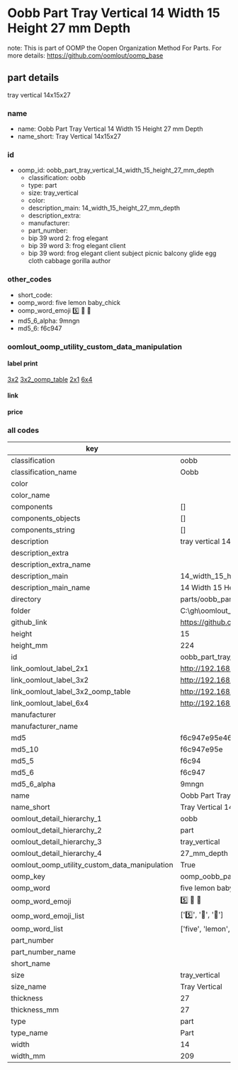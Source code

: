 # Oobb Part Tray Vertical 14 Width 15 Height 27 mm Depth  

note: This is part of OOMP the Oopen Organization Method For Parts. For more details: https://github.com/oomlout/oomp_base

##  part details
  



tray vertical 14x15x27



### name
* name: Oobb Part Tray Vertical 14 Width 15 Height 27 mm Depth
* name_short: Tray Vertical 14x15x27 
### id
* oomp_id: oobb_part_tray_vertical_14_width_15_height_27_mm_depth
  * classification: oobb
  * type: part
  * size: tray_vertical
  * color: 
  * description_main: 14_width_15_height_27_mm_depth
  * description_extra: 
  * manufacturer: 
  * part_number: 
  * bip 39 word 2: frog elegant
  * bip 39 word 3: frog elegant client
  * bip 39 word: frog elegant client subject picnic balcony glide egg cloth cabbage gorilla author

### other_codes
* short_code: 
* oomp_word: five lemon baby_chick
* oomp_word_emoji :five: :lemon: :baby_chick:
* md5_6_alpha: 9mngn
* md5_6: f6c947






### oomlout_oomp_utility_custom_data_manipulation
#### label print
[3x2](http://192.168.1.245:1112/?label=oomp%209mngn)
[3x2_oomp_table](http://192.168.1.108:1112/?label=oomp%209mngn)
[2x1](http://192.168.1.242:1112/?label=oomp%209mngn)
[6x4](http://192.168.1.55:1112/?label=oomp%209mngn)    

#### link

                              

#### price







### all codes 
| key | value |  
| --- | --- |  
| classification | oobb |  
| classification_name | Oobb |  
| color |  |  
| color_name |  |  
| components | [] |  
| components_objects | [] |  
| components_string | [] |  
| description | tray vertical 14x15x27 |  
| description_extra |  |  
| description_extra_name |  |  
| description_main | 14_width_15_height_27_mm_depth |  
| description_main_name | 14 Width 15 Height 27 mm Depth |  
| directory | parts/oobb_part_tray_vertical_14_width_15_height_27_mm_depth |  
| folder | C:\gh\oomlout_oobb_version_4_generated_parts\parts\oobb_part_tray_vertical_14_width_15_height_27_mm_depth |  
| github_link | https://github.com/oomlout/oomlout_oomp_part_src/tree/main/parts/oobb_part_tray_vertical_14_width_15_height_27_mm_depth |  
| height | 15 |  
| height_mm | 224 |  
| id | oobb_part_tray_vertical_14_width_15_height_27_mm_depth |  
| link_oomlout_label_2x1 | http://192.168.1.242:1112/?label=oomp%209mngn |  
| link_oomlout_label_3x2 | http://192.168.1.245:1112/?label=oomp%209mngn |  
| link_oomlout_label_3x2_oomp_table | http://192.168.1.108:1112/?label=oomp%209mngn |  
| link_oomlout_label_6x4 | http://192.168.1.55:1112/?label=oomp%209mngn |  
| manufacturer |  |  
| manufacturer_name |  |  
| md5 | f6c947e95e46cc6047521d7e5591e2e9 |  
| md5_10 | f6c947e95e |  
| md5_5 | f6c94 |  
| md5_6 | f6c947 |  
| md5_6_alpha | 9mngn |  
| name | Oobb Part Tray Vertical 14 Width 15 Height 27 mm Depth |  
| name_short | Tray Vertical 14x15x27  |  
| oomlout_detail_hierarchy_1 | oobb |  
| oomlout_detail_hierarchy_2 | part |  
| oomlout_detail_hierarchy_3 | tray_vertical |  
| oomlout_detail_hierarchy_4 | 27_mm_depth |  
| oomlout_oomp_utility_custom_data_manipulation | True |  
| oomp_key | oomp_oobb_part_tray_vertical_14_width_15_height_27_mm_depth |  
| oomp_word | five lemon baby_chick |  
| oomp_word_emoji | :five: :lemon: :baby_chick: |  
| oomp_word_emoji_list | [':five:', ':lemon:', ':baby_chick:'] |  
| oomp_word_list | ['five', 'lemon', 'baby_chick'] |  
| part_number |  |  
| part_number_name |  |  
| short_name |  |  
| size | tray_vertical |  
| size_name | Tray Vertical |  
| thickness | 27 |  
| thickness_mm | 27 |  
| type | part |  
| type_name | Part |  
| width | 14 |  
| width_mm | 209 |  
